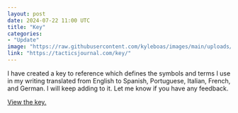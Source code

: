 ```yaml
---
layout: post
date: 2024-07-22 11:00 UTC
title: "Key"
categories:
- "Update"
image: "https://raw.githubusercontent.com/kyleboas/images/main/uploads/2024/07/22/Image-22Jul2024_00:38:01.png"
link: "https://tacticsjournal.com/key/"
---
```


I have created a key to reference which defines the symbols and terms I use in my writing translated from English to Spanish, Portuguese, Italian, French, and German. I will keep adding to it. Let me know if you have any feedback.

<!---more--->

[View the key.](https://tacticsjournal.com/key)